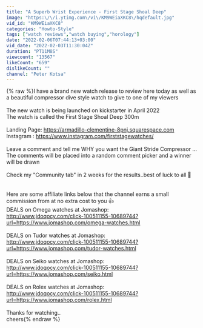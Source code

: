 ```yaml
---
title: "A Superb Wrist Experience - First Stage Shoal Deep"
image: "https:\/\/i.ytimg.com\/vi\/KM9WEiaXKC8\/hqdefault.jpg"
vid_id: "KM9WEiaXKC8"
categories: "Howto-Style"
tags: ["watch reviews","watch buying","horology"]
date: "2022-02-06T07:44:13+03:00"
vid_date: "2022-02-03T11:30:04Z"
duration: "PT11M8S"
viewcount: "13567"
likeCount: "659"
dislikeCount: ""
channel: "Peter Kotsa"
---
```

{% raw %}I have a brand new watch release to review here today as well as a beautiful compressor dive style watch to give to one of my viewers<br /><br />The new watch is being launched on kickstarter in April 2022<br />The watch is called the First Stage Shoal Deep 300m<br /><br />Landing Page:  <a rel="nofollow" target="blank" href="https://armadillo-clementine-8pnj.squarespace.com">https://armadillo-clementine-8pnj.squarespace.com</a><br />Instagram :  <a rel="nofollow" target="blank" href="https://www.instagram.com/firststagewatches/">https://www.instagram.com/firststagewatches/</a><br /><br />Leave a comment and tell me WHY you want the Giant Stride Compressor ...<br />The comments will be placed into a random comment picker and a winner will be drawn<br /><br />Check my &quot;Community tab&quot; in 2 weeks for the results..best of luck to all 🙏<br /><br /><br />Here are some affiliate links below that the channel earns a small commission from at no extra cost to you 👍<br />DEALS on Omega watches at Jomashop:<br /><a rel="nofollow" target="blank" href="http://www.jdoqocy.com/click-100511155-10689744?url=https://www.jomashop.com/omega-watches.html">http://www.jdoqocy.com/click-100511155-10689744?url=https://www.jomashop.com/omega-watches.html</a><br /><br />DEALS on Tudor watches at Jomashop:<br /><a rel="nofollow" target="blank" href="http://www.jdoqocy.com/click-100511155-10689744?url=https://www.jomashop.com/tudor-watches.html">http://www.jdoqocy.com/click-100511155-10689744?url=https://www.jomashop.com/tudor-watches.html</a><br /><br />DEALS on Seiko watches at Jomashop:<br /><a rel="nofollow" target="blank" href="http://www.jdoqocy.com/click-100511155-10689744?url=https://www.jomashop.com/seiko.html">http://www.jdoqocy.com/click-100511155-10689744?url=https://www.jomashop.com/seiko.html</a><br /><br />DEALS on Rolex watches at Jomashop:<br /><a rel="nofollow" target="blank" href="http://www.jdoqocy.com/click-100511155-10689744?url=https://www.jomashop.com/rolex.html">http://www.jdoqocy.com/click-100511155-10689744?url=https://www.jomashop.com/rolex.html</a><br /><br />Thanks for watching..<br />cheers{% endraw %}
